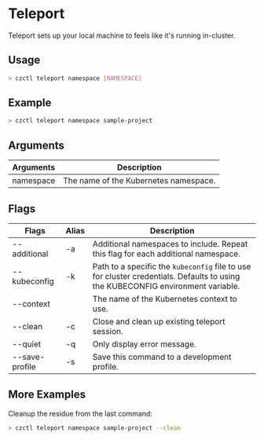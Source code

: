 # Teleport

Teleport sets up your local machine to feels like it's running in-cluster.

## Usage

```bash
> czctl teleport namespace [NAMESPACE]
```

## Example

```bash
> czctl teleport namespace sample-project
```

## Arguments

| Arguments | Description                           |
| --------- | ------------------------------------- |
| namespace | The name of the Kubernetes namespace. |

## Flags

<div class="flags-table">

| Flags          | Alias | Description                                                                                                                     |
| -------------- | ----- | ------------------------------------------------------------------------------------------------------------------------------- |
| --additional   | -a    | Additional namespaces to include. Repeat this flag for each additional namespace.                                               |
| --kubeconfig   | -k    | Path to a specific the `kubeconfig` file to use for cluster credentials. Defaults to using the KUBECONFIG environment variable. |
| --context      |       | The name of the Kubernetes context to use.                                                                                      |
| --clean        | -c    | Close and clean up existing teleport session.                                                                                   |
| --quiet        | -q    | Only display error message.                                                                                                     |
| --save-profile | -s    | Save this command to a development profile.                                                                                     |

</div>

## More Examples

Cleanup the residue from the last command:

```bash
> czctl teleport namespace sample-project --clean
```
